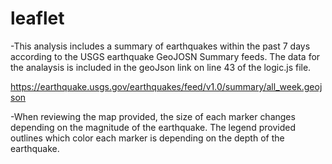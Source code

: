 # leaflet

-This analysis includes a summary of earthquakes within the past 7 days according to the USGS earthquake GeoJOSN Summary feeds. The data for the analaysis is included in the geoJson link on line 43 of the logic.js file. 

https://earthquake.usgs.gov/earthquakes/feed/v1.0/summary/all_week.geojson

-When reviewing the map provided, the size of each marker changes depending on the magnitude of the earthquake. The legend provided outlines which color each marker is depending on the depth of the earthquake. 


